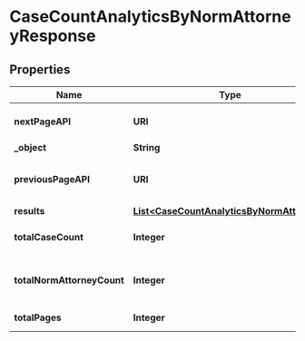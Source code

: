 

# CaseCountAnalyticsByNormAttorneyResponse


## Properties

| Name | Type | Description | Notes |
|------------ | ------------- | ------------- | -------------|
|**nextPageAPI** | **URI** | Next page of results if applicable. |  |
|**_object** | **String** |  |  |
|**previousPageAPI** | **URI** | Link to previous page of results. |  |
|**results** | [**List&lt;CaseCountAnalyticsByNormAttorney&gt;**](CaseCountAnalyticsByNormAttorney.md) |  |  |
|**totalCaseCount** | **Integer** | Total no. of Cases for this criteria. |  |
|**totalNormAttorneyCount** | **Integer** | Total no. of NormAttorney for this criteria. |  |
|**totalPages** | **Integer** | Total no. of pages. |  |



